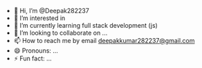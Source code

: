- 👋 Hi, I’m @Deepak282237
- 👀 I’m interested in 
- 🌱 I’m currently learning full stack development (js)
- 💞️ I’m looking to collaborate on ...
- 📫 How to reach me by email deepakkumar282237@gmail.com
- 😄 Pronouns: ...
- ⚡ Fun fact: ...

<!---
Deepak282237/Deepak282237 is a ✨ special ✨ repository because its `README.md` (this file) appears on your GitHub profile.
You can click the Preview link to take a look at your changes.
--->
